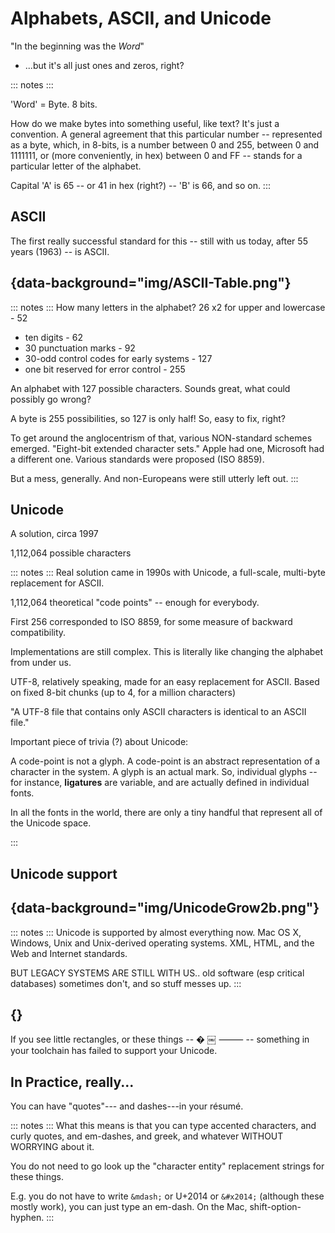 # Alphabets, ASCII, and Unicode

"In the beginning was the *Word*"

- ...but it's all just ones and zeros, right?

::: notes :::

'Word' = Byte. 8 bits. 

How do we make bytes into something useful, like text? It's just a convention. A general agreement that this particular number -- represented as a byte, which, in 8-bits, is a number between 0 and 255, between 0 and 1111111, or (more conveniently, in hex) between 0 and FF -- stands for a particular letter of the alphabet.

Capital 'A' is 65 -- or 41 in hex (right?) -- 'B' is 66, and so on.
:::

## ASCII

The first really successful standard for this -- still with us today, after 55 years (1963) -- is ASCII. 

## {data-background="img/ASCII-Table.png"}


::: notes :::
How many letters in the alphabet? 26
x2 for upper and lowercase - 52
+ ten digits - 62
+ 30 punctuation marks - 92
+ 30-odd control codes for early systems - 127
+ one bit reserved for error control - 255

An alphabet with 127 possible characters. Sounds great, what could possibly go wrong?

A byte is 255 possibilities, so 127 is only half! So, easy to fix, right?

To get around the anglocentrism of that, various NON-standard schemes emerged. "Eight-bit extended character sets." Apple had one, Microsoft had a different one. Various standards were proposed (ISO 8859).

But a mess, generally. And non-Europeans were still utterly left out.
:::


## Unicode 

A solution, circa 1997

1,112,064 possible characters

::: notes :::
Real solution came in 1990s with Unicode, a full-scale, multi-byte replacement for ASCII.

1,112,064 theoretical "code points" -- enough for everybody.

First 256 corresponded to ISO 8859, for some measure of backward compatibility.

Implementations are still complex. This is literally like changing the alphabet from under us.


UTF-8, relatively speaking, made for an easy replacement for ASCII. Based on fixed 8-bit chunks (up to 4, for a million characters)

"A UTF-8 file that contains only ASCII characters is identical to an ASCII file."

Important piece of trivia (?) about Unicode:

A code-point is not a glyph. A code-point is an abstract representation of a character in the system. A glyph is an actual mark. So, individual glyphs -- for instance, **ligatures** are variable, and are actually defined in individual fonts. 

In all the fonts in the world, there are only a tiny handful that represent all of the Unicode space.

:::

## Unicode support

## {data-background="img/UnicodeGrow2b.png"}


::: notes :::
Unicode is supported by almost everything now. Mac OS X, Windows, Unix and Unix-derived operating systems. XML, HTML, and the Web and Internet standards.

BUT LEGACY SYSTEMS ARE STILL WITH US.. old software (esp critical databases) sometimes don't, and so stuff messes up.
:::

## {}

If you see little rectangles, or these things -- � ￼ ⸻ -- something in your toolchain has failed to support your Unicode.

## In Practice, really...

You can have "quotes"--- and dashes---in your résumé.


::: notes :::
What this means is that you can type accented characters, and curly quotes, and em-dashes, and greek, and whatever WITHOUT WORRYING about it.

You do not need to go look up the "character entity" replacement strings for these things.

E.g. you do not have to write `&mdash;` or U+2014 or `&#x2014;` (although these mostly work), you can just type an em-dash. On the Mac, shift-option-hyphen.
:::
